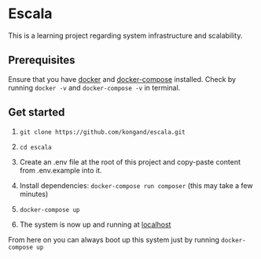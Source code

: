 # Escala

This is a learning project regarding system infrastructure and scalability.

## Prerequisites

Ensure that you have [docker](https://www.docker.com/) and [docker-compose](https://docs.docker.com/compose/overview/) installed.
Check by running `docker -v` and `docker-compose -v` in terminal.

## Get started

1) `git clone https://github.com/kongand/escala.git`

2) `cd escala`

3) Create an .env file at the root of this project and copy-paste content from .env.example into it.

4) Install dependencies: `docker-compose run composer` (this may take a few minutes)

5) `docker-compose up`

6) The system is now up and running at [localhost](http://localhost)

From here on you can always boot up this system just by running `docker-compose up`
